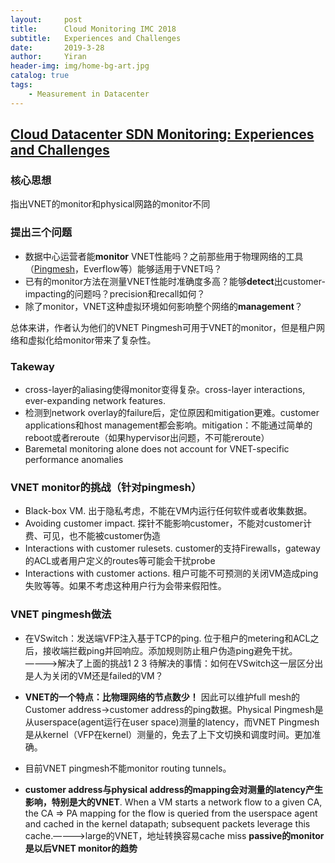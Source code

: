```yaml
---
layout:     post
title:      Cloud Monitoring IMC 2018
subtitle:   Experiences and Challenges
date:       2019-3-28
author:     Yiran
header-img: img/home-bg-art.jpg
catalog: true
tags:
    - Measurement in Datacenter
---
```


## [Cloud Datacenter SDN Monitoring: Experiences and Challenges](https://www.microsoft.com/en-us/research/uploads/prod/2018/09/CloudDatacenter.pdf)

### 核心思想

指出VNET的monitor和physical网路的monitor不同

### 提出三个问题
- 数据中心运营者能**monitor** VNET性能吗？之前那些用于物理网络的工具（[Pingmesh](https://yi-ran.github.io/2019/03/27/Pingmesh-SIGCOMM-2015/)，Everflow等）能够适用于VNET吗？
- 已有的monitor方法在测量VNET性能时准确度多高？能够**detect**出customer-impacting的问题吗？precision和recall如何？
- 除了monitor，VNET这种虚拟环境如何影响整个网络的**management**？

总体来讲，作者认为他们的VNET Pingmesh可用于VNET的monitor，但是租户网络和虚拟化给monitor带来了复杂性。


### Takeway

- cross-layer的aliasing使得monitor变得复杂。cross-layer interactions, ever-expanding network features.
- 检测到network overlay的failure后，定位原因和mitigation更难。customer applications和host management都会影响。mitigation：不能通过简单的reboot或者reroute（如果hypervisor出问题，不可能reroute）
- Baremetal monitoring alone does not account for VNET-specific performance anomalies

### VNET monitor的挑战（针对pingmesh）
- Black-box VM. 出于隐私考虑，不能在VM内运行任何软件或者收集数据。
- Avoiding customer impact. 探针不能影响customer，不能对customer计费、可见，也不能被customer伪造
- Interactions with customer rulesets. customer的支持Firewalls，gateway的ACL或者用户定义的routes等可能会干扰probe
- Interactions  with customer actions. 租户可能不可预测的关闭VM造成ping失败等等。如果不考虑这种用户行为会带来假阳性。

### VNET pingmesh做法

- 在VSwitch：发送端VFP注入基于TCP的ping. 位于租户的metering和ACL之后，接收端拦截ping并回响应。添加规则防止租户伪造ping避免干扰。————>解决了上面的挑战1 2 3 
待解决的事情：如何在VSwitch这一层区分出是人为关闭的VM还是failed的VM？

- **VNET的一个特点：比物理网络的节点数少！** 因此可以维护full mesh的Customer address->customer address的ping数据。Physical Pingmesh是从userspace(agent运行在user space)测量的latency，而VNET Pingmesh是从kernel（VFP在kernel）测量的，免去了上下文切换和调度时间。更加准确。

- 目前VNET pingmesh不能monitor routing tunnels。 

- **customer address与physical address的mapping会对测量的latency产生影响，特别是大的VNET**. When a VM starts a network flow to a given CA, the CA ⇒ PA mapping for the flow is queried from the userspace agent and cached in the kernel datapath; subsequent packets leverage this cache.————>large的VNET，地址转换容易cache miss
**passive的monitor是以后VNET monitor的趋势**


